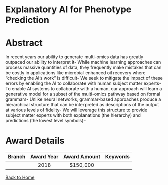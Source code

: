 
Explanatory AI for Phenotype Prediction
=======================================

# Abstract


In recent years our ability to generate multi-omics data has greatly outpaced our ability to interpret it- While machine learning approaches can process massive quantities of data, they frequently make mistakes that can be costly in applications like microbial enhanced oil recovery where “checking the AI’s work” is difficult- We seek to mitigate the impact of these errors by enabling the AI to collaborate with human subject matter experts- To enable AI systems to collaborate with a human, our approach will learn a generative model for a subset of the multi-omics pathway based on formal grammars- Unlike neural networks, grammar-based approaches produce a hierarchical structure that can be interpreted as descriptions of the output at various levels of fidelity- We will leverage this structure to provide subject matter experts with both explanations (the hierarchy) and predictions (the lowest level symbols)-  

# Award Details

|Branch|Award Year|Award Amount|Keywords|
| :---: | :---: | :---: | :---: |
||2018|$150,000||
  
  


[Back to Home](https://github.com/chrischow/dod_sbir_awards/JT/#14)